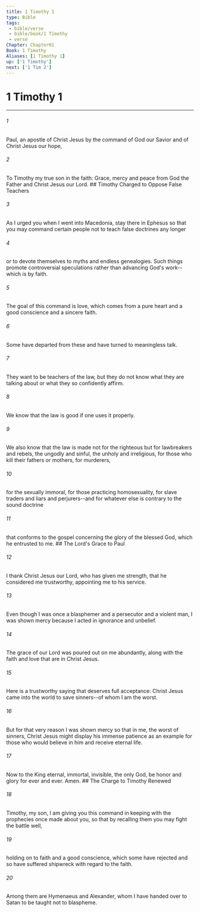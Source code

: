 ```yaml
---
title: 1 Timothy 1
type: Bible
tags:
 - bible/verse
 - bible/book/1 Timothy
 - verse
Chapter: Chapter01
Book: 1 Timothy
Aliases: [1 Timothy 1]
up: ['1 Timothy']
next: ['1 Tim 2']
---
```

# 1 Timothy 1

***


###### 1 
Paul, an apostle of Christ Jesus by the command of God our Savior and of Christ Jesus our hope, 

###### 2 
To Timothy my true son in the faith: Grace, mercy and peace from God the Father and Christ Jesus our Lord. ## Timothy Charged to Oppose False Teachers 

###### 3 
As I urged you when I went into Macedonia, stay there in Ephesus so that you may command certain people not to teach false doctrines any longer 

###### 4 
or to devote themselves to myths and endless genealogies. Such things promote controversial speculations rather than advancing God's work--which is by faith. 

###### 5 
The goal of this command is love, which comes from a pure heart and a good conscience and a sincere faith. 

###### 6 
Some have departed from these and have turned to meaningless talk. 

###### 7 
They want to be teachers of the law, but they do not know what they are talking about or what they so confidently affirm. 

###### 8 
We know that the law is good if one uses it properly. 

###### 9 
We also know that the law is made not for the righteous but for lawbreakers and rebels, the ungodly and sinful, the unholy and irreligious, for those who kill their fathers or mothers, for murderers, 

###### 10 
for the sexually immoral, for those practicing homosexuality, for slave traders and liars and perjurers--and for whatever else is contrary to the sound doctrine 

###### 11 
that conforms to the gospel concerning the glory of the blessed God, which he entrusted to me. ## The Lord's Grace to Paul 

###### 12 
I thank Christ Jesus our Lord, who has given me strength, that he considered me trustworthy, appointing me to his service. 

###### 13 
Even though I was once a blasphemer and a persecutor and a violent man, I was shown mercy because I acted in ignorance and unbelief. 

###### 14 
The grace of our Lord was poured out on me abundantly, along with the faith and love that are in Christ Jesus. 

###### 15 
Here is a trustworthy saying that deserves full acceptance: Christ Jesus came into the world to save sinners--of whom I am the worst. 

###### 16 
But for that very reason I was shown mercy so that in me, the worst of sinners, Christ Jesus might display his immense patience as an example for those who would believe in him and receive eternal life. 

###### 17 
Now to the King eternal, immortal, invisible, the only God, be honor and glory for ever and ever. Amen. ## The Charge to Timothy Renewed 

###### 18 
Timothy, my son, I am giving you this command in keeping with the prophecies once made about you, so that by recalling them you may fight the battle well, 

###### 19 
holding on to faith and a good conscience, which some have rejected and so have suffered shipwreck with regard to the faith. 

###### 20 
Among them are Hymenaeus and Alexander, whom I have handed over to Satan to be taught not to blaspheme. 
